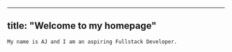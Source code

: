 
---
title: "Welcome to my homepage"
---

```
My name is AJ and I am an aspiring Fullstack Developer.

```
